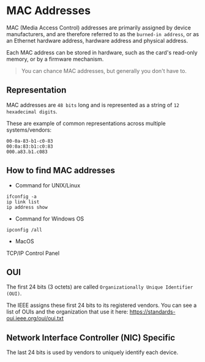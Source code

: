 # MAC Addresses

MAC (Media Access Control) addresses are primarily assigned by device manufacturers, and are therefore referred to as the `burned-in address`, or as an Ethernet hardware address, hardware address and physical address.

Each MAC address can be stored in hardware, such as the card's read-only memory, or by a firmware mechanism.

> You can chance MAC addresses, but generally you don't have to.

## Representation

MAC addresses are `48 bits` long and is represented as a string of `12 hexadecimal digits`.

These are example of common representations across multiple systems/vendors:

```
00-0a-83-b1-c0-83
00:0a:83:b1:c0:83
000.a83.b1.c083
```

## How to find MAC addresses

- Command for UNIX/Linux
```
ifconfig -a
ip link list 
ip address show
```

- Command for Windows OS
```
ipconfig /all 
```

- MacOS

TCP/IP Control Panel

## OUI

The first 24 bits (3 octets) are called `Organizationally Unique Identifier (OUI)`.

The IEEE assigns these first 24 bits to its registered vendors.
You can see a list of OUIs and the organization that use it here: https://standards-oui.ieee.org/oui/oui.txt

## Network Interface Controller (NIC) Specific

The last 24 bits is used by vendors to uniquely identify each device.